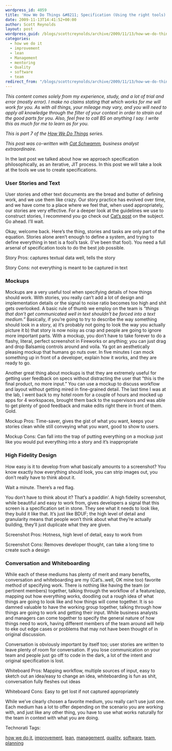 ```yaml
---
wordpress_id: 4059
title: 'How We Do Things &#8211; Specification (Using the right tools)'
date: 2009-11-13T14:41:52+00:00
author: Scott Reynolds
layout: post
wordpress_guid: /blogs/scottcreynolds/archive/2009/11/13/how-we-do-things-specification-using-the-right-tools.aspx
categories:
  - how we do it
  - improvement
  - lean
  - Management
  - mentoring
  - Quality
  - software
  - team
redirect_from: "/blogs/scottcreynolds/archive/2009/11/13/how-we-do-things-specification-using-the-right-tools.aspx/"
---
```

_This content comes solely from my experience, study, and a lot of trial and error (mostly error). I make no claims stating that which works for me will work for you. As with all things, your mileage may vary, and you will need to apply all knowledge through the filter of your context in order to strain out the good parts for you. Also, feel free to call BS on anything I say. I write this as much for me to learn as for you._

_This is part 7 of the [How We Do Things](https://lostechies.com/blogs/scottcreynolds/archive/2009/10/04/how-we-do-things-preamble-and-contents.aspx) series._

_This post was co-written with [Cat Schwamm](http://www.catschwamm.com), business analyst extraordinaire._

In the last post we talked about how we approach specification philosophically, as an iterative, JIT process. In this post we will take a look at the tools we use to create specifications.

### User Stories and Text

User stories and other text documents are the bread and butter of defining work, and we use them like crazy. Our story practice has evolved over time, and we have come to a place where we feel that, when used appropriately, our stories are very effective. For a deeper look at the guidelines we use to construct stories, I recommend you go check out [Cat’s post](http://catschwamm.com/2009/08/09/constructing-effective-user-stories-or-my-user-stories-bring-all-the-boys-to-the-yard/) on the subject. Go ahead. I’ll wait.

Okay, welcome back. Here’s the thing, stories and tasks are only part of the equation. Stories alone aren’t enough to define a system, and trying to define everything in text is a fool’s task. (I’ve been that fool). You need a full arsenal of specification tools to do the best job possible.

Story Pros: captures textual data well, tells the story

Story Cons: not everything is meant to be captured in text

### Mockups

Mockups are a very useful tool when specifying details of how things should work. With stories, you really can&#8217;t add a lot of design and implementation details or the signal to noise ratio becomes too high and shit gets overlooked. A basic rule of thumb we employ on the team is _&#8220;things that don&#8217;t get communicated well in text shouldn&#8217;t be forced into a text medium.&#8221;_ Basically, if you&#8217;re going to try to describe the way something should look in a story, a) it&#8217;s probably not going to look the way you actually picture it b) that story is now noisy as crap and people are going to ignore more important parts. With a mockup, you don&#8217;t have to take forever to do a flashy, literal, perfect screenshot in Fireworks or anything; you can just drag and drop Balsamiq controls around and voila. Ya got an aesthetically pleasing mockup that humans go nuts over. In five minutes I can mock something up in front of a developer, explain how it works, and they are ready to go.

Another great thing about mockups is that they are extremely useful for getting user feedback on specs without distracting the user that &#8220;this is the final product, no more input.&#8221; You can use a mockup to discuss workflow and layout without getting mired in fine-grained detail. The last time I was at the lab, I went back to my hotel room for a couple of hours and mocked up apps for 4 workspaces, brought them back to the supervisors and was able to get plenty of good feedback and make edits right there in front of them. Gold.

Mockup Pros: Time-saver, gives the gist of what you want, keeps your stories clean while still conveying what you want, good to show to users.

Mockup Cons: Can fall into the trap of putting everything on a mockup just like you would put everything into a story and it&#8217;s inappropriate

### High Fidelity Design

How easy is it to develop from what basically amounts to a screenshot? You know exactly how everything should look, you can strip images out, you don&#8217;t really have to think about it.

Wait a minute. There&#8217;s a red flag.

You don&#8217;t have to think about it? That&#8217;s a paddlin&#8217;. A high fidelity screenshot, while beautiful and easy to work from, gives developers a signal that this screen is a specification set in stone. They see what it needs to look like, they build it like that. It&#8217;s just like BDUF; the high level of detail and granularity means that people won&#8217;t think about what they&#8217;re actually building, they&#8217;ll just duplicate what they are given.

Screenshot Pros: Hotness, high level of detail, easy to work from

Screenshot Cons: Removes developer thought, can take a long time to create such a design 

### Conversation and Whiteboarding

While each of these mediums has plenty of merit and many benefits, conversation and whiteboarding are my (Cat&#8217;s..well, OK mine too) favorite method of specifying work. There is nothing like having the team (or pertinent members) together, talking through the workflow of a feature/app, mapping out how everything works, doodling out a rough idea of what things are going to look like and how things will come together. It is so damned valuable to have the working group together, talking through how things are going to work and getting their input. While business analysts and managers can come together to specify the general nature of how things need to work, having different members of the team around will help to eke out edge cases or problems that may not have been thought of in original discussion.

Conversation is obviously important by itself too; user stories are written to leave plenty of room for conversation. If you lose communication on your team and people just go off to code in the dark, a lot of the intent and original specification is lost.

Whiteboard Pros: Mapping workflow, multiple sources of input, easy to sketch out an idea/easy to change an idea, whiteboarding is fun as shit, conversation fully fleshes out ideas

Whiteboard Cons: Easy to get lost if not captured appropriately

While we’ve clearly chosen a favorite medium, you really can’t use just one. Each medium has a lot to offer depending on the scenario you are working with, and just like any other thing, you have to use what works naturally for the team in context with what you are doing.

<!-- Technorati Tags Start -->

Technorati Tags:
  
<a href="http://technorati.com/tag/how                   4e                  12o                   6t" rel="tag">how we do it</a>, <a href="http://technorati.com/tag/improvement" rel="tag">improvement</a>, <a href="http://technorati.com/tag/lean" rel="tag">lean</a>, <a href="http://technorati.com/tag/management" rel="tag">management</a>, <a href="http://technorati.com/tag/quality" rel="tag">quality</a>, <a href="http://technorati.com/tag/software" rel="tag">software</a>, <a href="http://technorati.com/tag/team" rel="tag">team</a>, <a href="http://technorati.com/tag/planning" rel="tag">planning</a> 

<!-- Technorati Tags End -->